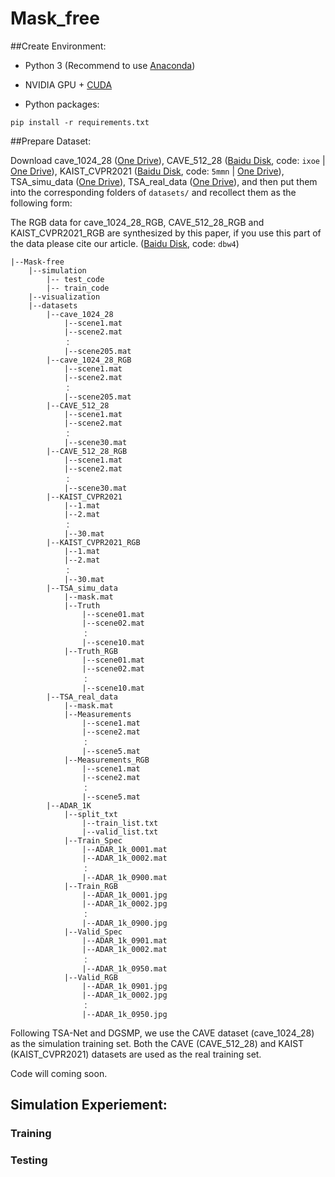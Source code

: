 # Mask_free



##Create Environment:

- Python 3 (Recommend to use [Anaconda](https://www.anaconda.com/download/#linux))

- NVIDIA GPU + [CUDA](https://developer.nvidia.com/cuda-downloads)

- Python packages:

```shell
pip install -r requirements.txt
```

##Prepare Dataset:

Download cave_1024_28 ([One Drive](https://bupteducn-my.sharepoint.com/:f:/g/personal/mengziyi_bupt_edu_cn/EmNAsycFKNNNgHfV9Kib4osB7OD4OSu-Gu6Qnyy5PweG0A?e=5NrM6S)), CAVE_512_28 ([Baidu Disk](https://pan.baidu.com/s/1ue26weBAbn61a7hyT9CDkg), code: `ixoe` | [One Drive](https://mailstsinghuaeducn-my.sharepoint.com/:f:/g/personal/lin-j21_mails_tsinghua_edu_cn/EjhS1U_F7I1PjjjtjKNtUF8BJdsqZ6BSMag_grUfzsTABA?e=sOpwm4)), KAIST_CVPR2021 ([Baidu Disk](https://pan.baidu.com/s/1LfPqGe0R_tuQjCXC_fALZA), code: `5mmn` | [One Drive](https://mailstsinghuaeducn-my.sharepoint.com/:f:/g/personal/lin-j21_mails_tsinghua_edu_cn/EkA4B4GU8AdDu0ZkKXdewPwBd64adYGsMPB8PNCuYnpGlA?e=VFb3xP)), TSA_simu_data ([One Drive](https://1drv.ms/u/s!Au_cHqZBKiu2gYFDwE-7z1fzeWCRDA?e=ofvwrD)), TSA_real_data ([One Drive](https://1drv.ms/u/s!Au_cHqZBKiu2gYFTpCwLdTi_eSw6ww?e=uiEToT)), and then put them into the corresponding folders of `datasets/` and recollect them as the following form:

The RGB data for cave_1024_28_RGB, CAVE_512_28_RGB and KAIST_CVPR2021_RGB are synthesized by this paper, if you use this part of the data please cite our article.  ([Baidu Disk](https://pan.baidu.com/s/1omv6hY4V7H2FtwuPoNh4Eg?pwd=dbw4), code: `dbw4`)
 


```shell
|--Mask-free
    |--simulation
    	|-- test_code
    	|-- train_code
    |--visualization
    |--datasets
        |--cave_1024_28
            |--scene1.mat
            |--scene2.mat
            ：  
            |--scene205.mat
        |--cave_1024_28_RGB
            |--scene1.mat
            |--scene2.mat
            ：  
            |--scene205.mat
        |--CAVE_512_28
            |--scene1.mat
            |--scene2.mat
            ：  
            |--scene30.mat
        |--CAVE_512_28_RGB
            |--scene1.mat
            |--scene2.mat
            ：  
            |--scene30.mat
        |--KAIST_CVPR2021  
            |--1.mat
            |--2.mat
            ： 
            |--30.mat
        |--KAIST_CVPR2021_RGB  
            |--1.mat
            |--2.mat
            ： 
            |--30.mat
        |--TSA_simu_data  
            |--mask.mat   
            |--Truth
                |--scene01.mat
                |--scene02.mat
                ： 
                |--scene10.mat
            |--Truth_RGB
                |--scene01.mat
                |--scene02.mat
                ： 
                |--scene10.mat
        |--TSA_real_data  
            |--mask.mat   
            |--Measurements
                |--scene1.mat
                |--scene2.mat
                ： 
                |--scene5.mat
            |--Measurements_RGB
                |--scene1.mat
                |--scene2.mat
                ： 
                |--scene5.mat
        |--ADAR_1K
            |--split_txt
                |--train_list.txt
                |--valid_list.txt
            |--Train_Spec
                |--ADAR_1k_0001.mat
                |--ADAR_1k_0002.mat
                ： 
                |--ADAR_1k_0900.mat
            |--Train_RGB
                |--ADAR_1k_0001.jpg
                |--ADAR_1k_0002.jpg
                ： 
                |--ADAR_1k_0900.jpg
            |--Valid_Spec
                |--ADAR_1k_0901.mat
                |--ADAR_1k_0002.mat
                ： 
                |--ADAR_1k_0950.mat
            |--Valid_RGB
                |--ADAR_1k_0901.jpg
                |--ADAR_1k_0002.jpg
                ： 
                |--ADAR_1k_0950.jpg
```

Following TSA-Net and DGSMP, we use the CAVE dataset (cave_1024_28) as the simulation training set. Both the CAVE (CAVE_512_28) and KAIST (KAIST_CVPR2021) datasets are used as the real training set. 



Code will coming soon.

## Simulation Experiement:

### Training






### Testing	





